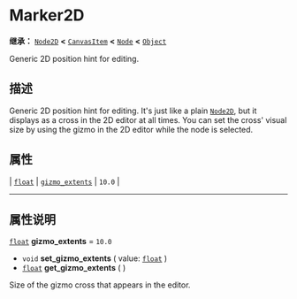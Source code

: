 <!-- ⚠ 请勿编辑本文件 ⚠ -->
<!-- 本文档使用脚本从 WeDot 引擎源码仓库生成。 -->
<!-- 生成脚本：https://github.com/WeDot-Engine/WeDot/tree/4.3/doc/tools/make_md.py； -->
<!-- 原文件：https://github.com/WeDot-Engine/WeDot/tree/4.3/doc/classes/Marker2D.xml。 -->

<div id="_class_marker2d"></div>

# Marker2D

**继承：** [`Node2D`](class_node2d.md) **<** [`CanvasItem`](class_canvasitem.md) **<** [`Node`](class_node.md) **<** [`Object`](class_object.md)

Generic 2D position hint for editing.

## 描述

Generic 2D position hint for editing. It's just like a plain [`Node2D`](class_node2d.md), but it displays as a cross in the 2D editor at all times. You can set the cross' visual size by using the gizmo in the 2D editor while the node is selected.

## 属性

| [`float`](class_float.md) | [`gizmo_extents`](#class_marker2d_property_gizmo_extents) | ``10.0`` |

<!-- rst-class:: classref-section-separator -->

---

## 属性说明

<div id="_class_marker2d_property_gizmo_extents"></div>

[`float`](class_float.md) **gizmo_extents** = ``10.0`` <div id="class_marker2d_property_gizmo_extents"></div>

- `void` **set_gizmo_extents** ( value: [`float`](class_float.md) )
- [`float`](class_float.md) **get_gizmo_extents** ( )

Size of the gizmo cross that appears in the editor.

[^virtual]: 本方法通常需要用户覆盖才能生效。
[^const]: 本方法无副作用，不会修改该实例的任何成员变量。
[^vararg]: 本方法除了能接受在此处描述的参数外，还能够继续接受任意数量的参数。
[^constructor]: 本方法用于构造某个类型。
[^static]: 调用本方法无需实例，可直接使用类名进行调用。
[^operator]: 本方法描述的是使用本类型作为左操作数的有效运算符。
[^bitfield]: 这个值是由下列位标志构成位掩码的整数。
[^void]: 无返回值。
